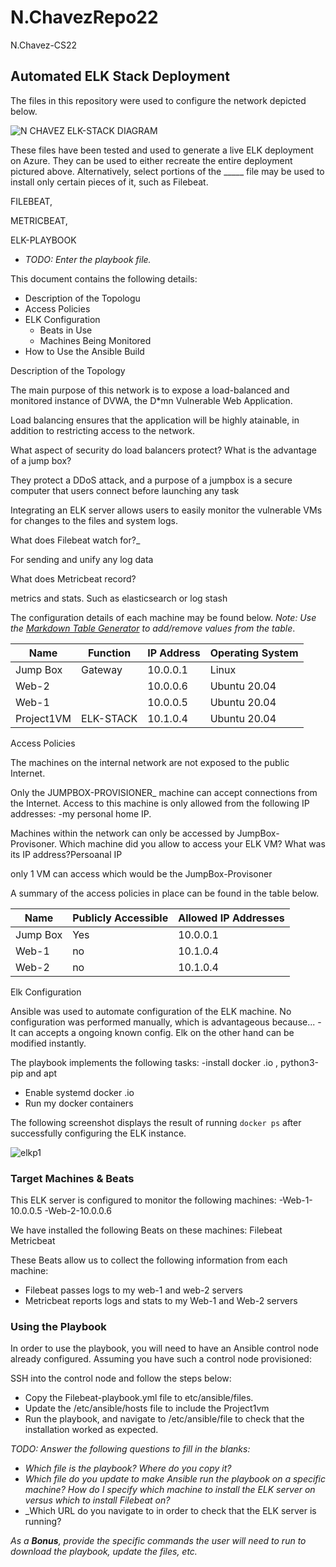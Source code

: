 # N.ChavezRepo22
N.Chavez-CS22
## Automated ELK Stack Deployment

The files in this repository were used to configure the network depicted below.

![N CHAVEZ ELK-STACK DIAGRAM](https://user-images.githubusercontent.com/101543246/158514913-a1282cf6-8764-4fd2-bfea-eaced94f0b94.png)


These files have been tested and used to generate a live ELK deployment on Azure. They can be used to either recreate the entire deployment pictured above. Alternatively, select portions of the _____ file may be used to install only certain pieces of it, such as Filebeat.

  FILEBEAT,
  
  
  METRICBEAT,
  
  
  ELK-PLAYBOOK


  - _TODO: Enter the playbook file._

This document contains the following details:
- Description of the Topologu
- Access Policies
- ELK Configuration
  - Beats in Use
  - Machines Being Monitored
- How to Use the Ansible Build


Description of the Topology

The main purpose of this network is to expose a load-balanced and monitored instance of DVWA, the D*mn Vulnerable Web Application.

Load balancing ensures that the application will be highly atainable, in addition to restricting access to the network.


What aspect of security do load balancers protect? What is the advantage of a jump box?


They protect a DDoS attack, and a purpose of a jumpbox is a secure computer that users connect before launching any task


Integrating an ELK server allows users to easily monitor the vulnerable VMs for changes to the files and system logs.



What does Filebeat watch for?_


For sending and unify any log data

What does Metricbeat record?


metrics and stats. Such as elasticsearch or log stash


The configuration details of each machine may be found below.
_Note: Use the [Markdown Table Generator](http://www.tablesgenerator.com/markdown_tables) to add/remove values from the table_.

| Name     | Function | IP Address | Operating System |
|----------|----------|------------|------------------|
| Jump Box | Gateway  | 10.0.0.1   | Linux            |
| Web-2    |          | 10.0.0.6   | Ubuntu 20.04     |
| Web-1    |          | 10.0.0.5   | Ubuntu 20.04     |
|Project1VM| ELK-STACK| 10.1.0.4   | Ubuntu 20.04     |

Access Policies

The machines on the internal network are not exposed to the public Internet. 

Only the JUMPBOX-PROVISIONER_ machine can accept connections from the Internet. Access to this machine is only allowed from the following IP addresses:
-my personal home IP.

Machines within the network can only be accessed by JumpBox-Provisoner.
Which machine did you allow to access your ELK VM? What was its IP address?Persoanal IP



only 1 VM can access which would be the JumpBox-Provisoner



A summary of the access policies in place can be found in the table below.

| Name     | Publicly Accessible | Allowed IP Addresses |
|----------|---------------------|----------------------|
| Jump Box | Yes                 | 10.0.0.1             |
| Web-1    | no                  | 10.1.0.4             |
| Web-2    | no                  | 10.1.0.4             |

Elk Configuration

Ansible was used to automate configuration of the ELK machine. No configuration was performed manually, which is advantageous because...
-It can accepts a ongoing known config. Elk on the other hand can be modified instantly.

The playbook implements the following tasks:
-install docker .io , python3-pip and apt
- Enable systemd docker .io
- Run my docker containers



The following screenshot displays the result of running `docker ps` after successfully configuring the ELK instance.

![elkp1](https://user-images.githubusercontent.com/101543246/158514800-09f07208-cbc9-46d6-a854-9e03612de54e.png)


### Target Machines & Beats
This ELK server is configured to monitor the following machines:
-Web-1-10.0.0.5
-Web-2-10.0.0.6

We have installed the following Beats on these machines:
Filebeat
Metricbeat

These Beats allow us to collect the following information from each machine:
- Filebeat passes logs to my web-1 and web-2 servers
- Metricbeat reports logs and stats to my Web-1 and Web-2 servers

### Using the Playbook
In order to use the playbook, you will need to have an Ansible control node already configured. Assuming you have such a control node provisioned: 

SSH into the control node and follow the steps below:
- Copy the Filebeat-playbook.yml file to etc/ansible/files.
- Update the /etc/ansible/hosts file to include the Project1vm
- Run the playbook, and navigate to /etc/ansible/file to check that the installation worked as expected.

_TODO: Answer the following questions to fill in the blanks:_
- _Which file is the playbook? Where do you copy it?_
- _Which file do you update to make Ansible run the playbook on a specific machine? How do I specify which machine to install the ELK server on versus which to install Filebeat on?_
- _Which URL do you navigate to in order to check that the ELK server is running?

_As a **Bonus**, provide the specific commands the user will need to run to download the playbook, update the files, etc._
